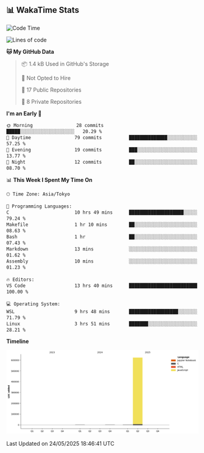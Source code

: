 ## 📊 WakaTime Stats

<!--START_SECTION:waka-->
![Code Time](http://img.shields.io/badge/Code%20Time-121%20hrs%2024%20mins-blue)

![Lines of code](https://img.shields.io/badge/From%20Hello%20World%20I%27ve%20Written-628.1%20thousand%20lines%20of%20code-blue)

**🐱 My GitHub Data** 

> 📦 1.4 kB Used in GitHub's Storage 
 > 
> 🚫 Not Opted to Hire
 > 
> 📜 17 Public Repositories 
 > 
> 🔑 8 Private Repositories 
 > 
**I'm an Early 🐤** 

```text
🌞 Morning                28 commits          █████░░░░░░░░░░░░░░░░░░░░   20.29 % 
🌆 Daytime                79 commits          ██████████████░░░░░░░░░░░   57.25 % 
🌃 Evening                19 commits          ███░░░░░░░░░░░░░░░░░░░░░░   13.77 % 
🌙 Night                  12 commits          ██░░░░░░░░░░░░░░░░░░░░░░░   08.70 % 
```


📊 **This Week I Spent My Time On** 

```text
🕑︎ Time Zone: Asia/Tokyo

💬 Programming Languages: 
C                        10 hrs 49 mins      ████████████████████░░░░░   79.24 % 
Makefile                 1 hr 10 mins        ██░░░░░░░░░░░░░░░░░░░░░░░   08.63 % 
Bash                     1 hr                ██░░░░░░░░░░░░░░░░░░░░░░░   07.43 % 
Markdown                 13 mins             ░░░░░░░░░░░░░░░░░░░░░░░░░   01.62 % 
Assembly                 10 mins             ░░░░░░░░░░░░░░░░░░░░░░░░░   01.23 % 

🔥 Editors: 
VS Code                  13 hrs 40 mins      █████████████████████████   100.00 % 

💻 Operating System: 
WSL                      9 hrs 48 mins       ██████████████████░░░░░░░   71.79 % 
Linux                    3 hrs 51 mins       ███████░░░░░░░░░░░░░░░░░░   28.21 % 
```

**Timeline**

![Lines of Code chart](https://raw.githubusercontent.com/Hen00af/Hen00af/main/assets/bar_graph.png)


 Last Updated on 24/05/2025 18:46:41 UTC
<!--END_SECTION:waka-->
